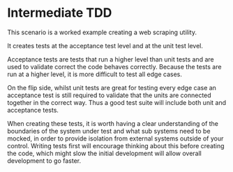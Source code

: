 Intermediate TDD
================

This scenario is a worked example creating a web scraping utility.

It creates tests at the acceptance test level and at the unit test level.

Acceptance tests are tests that run a higher level than unit tests
and are used to validate correct the code behaves correctly.  Because the
tests are run at a higher level, it is more difficult to test all edge cases.

On the flip side, whilst unit tests are great for testing every edge case
an acceptance test is still required to validate that the units are connected
together in the correct way.  Thus a good test suite will include both unit
and acceptance tests.

When creating these tests, it is worth having a clear understanding of the boundaries
of the system under test and what sub systems need to be mocked, in order to provide
isolation from external systems outside of your control.  Writing tests first will
encourage thinking about this before creating the code, which might slow the initial
development will allow overall development to go faster.

